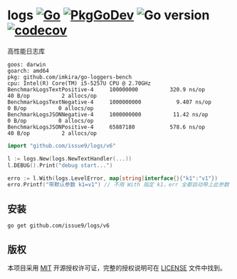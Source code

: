 logs
[![Go](https://github.com/issue9/logs/actions/workflows/go.yml/badge.svg)](https://github.com/issue9/logs/actions/workflows/go.yml)
[![PkgGoDev](https://pkg.go.dev/badge/github.com/issue9/logs/v6)](https://pkg.go.dev/github.com/issue9/logs/v6)
![Go version](https://img.shields.io/github/go-mod/go-version/issue9/logs)
[![codecov](https://codecov.io/gh/issue9/logs/branch/master/graph/badge.svg)](https://codecov.io/gh/issue9/logs)
======

高性能日志库

```text
goos: darwin
goarch: amd64
pkg: github.com/imkira/go-loggers-bench
cpu: Intel(R) Core(TM) i5-5257U CPU @ 2.70GHz
BenchmarkLogsTextPositive-4   	100000000	       320.9 ns/op	      40 B/op	       2 allocs/op
BenchmarkLogsTextNegative-4   	1000000000	         9.407 ns/op	       0 B/op	       0 allocs/op
BenchmarkLogsJSONNegative-4   	1000000000	        11.42 ns/op	       0 B/op	       0 allocs/op
BenchmarkLogsJSONPositive-4   	65887180	       578.6 ns/op	      40 B/op	       2 allocs/op
```

```go
import "github.com/issue9/logs/v6"

l := logs.New(logs.NewTextHandler(...))
l.DEBUG().Print("debug start...")

erro := l.With(logs.LevelError, map[string]interface{}{"k1":"v1"})
erro.Printf("带默认参数 k1=v1") // 不用 With 指定 k1，err 全都自动带上此参数
```

安装
---

```shell
go get github.com/issue9/logs/v6
```

版权
---

本项目采用 [MIT](https://opensource.org/licenses/MIT) 开源授权许可证，完整的授权说明可在 [LICENSE](LICENSE) 文件中找到。
